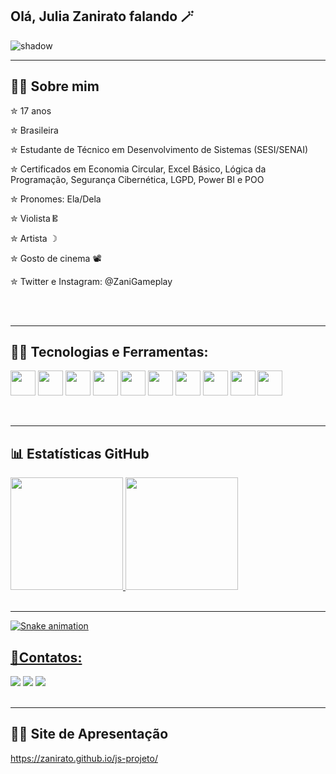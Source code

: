 ## Olá, Julia Zanirato falando 🪄
![shadow](https://github.com/user-attachments/assets/07a1832f-a833-4485-b751-c069db3a2734)

<hr>

## 🙋‍♀️ Sobre mim 

  ✮ 17 anos 

  
  ✮ Brasileira

  
  ✮ Estudante de Técnico em Desenvolvimento de Sistemas (SESI/SENAI)


 ✮ Certificados em Economia Circular, Excel Básico, Lógica da Programação, Segurança Cibernética, LGPD, Power BI e POO
 
  
  ✮ Pronomes: Ela/Dela

  
  ✮ Violista 𝄡

  
  ✮ Artista ☽


  ✮ Gosto de cinema 📽️

  
  ✮ Twitter e Instagram: @ZaniGameplay

<br>
<br>

<hr>

## 🔨📱 Tecnologias e Ferramentas:


<img src="https://cdn.jsdelivr.net/gh/devicons/devicon@latest/icons/cplusplus/cplusplus-original.svg" width="40" height="40"/> <img src="https://cdn.jsdelivr.net/gh/devicons/devicon@latest/icons/html5/html5-original.svg" width="40" height="40"/>  <img src="https://cdn.jsdelivr.net/gh/devicons/devicon@latest/icons/css3/css3-original.svg" width="40" height="40"/> <img src="https://cdn.jsdelivr.net/gh/devicons/devicon@latest/icons/javascript/javascript-original.svg" width="40" height="40"/> <img src="https://cdn.jsdelivr.net/gh/devicons/devicon@latest/icons/php/php-original.svg" width="40" height="40"/> <img src="https://cdn.jsdelivr.net/gh/devicons/devicon@latest/icons/azuresqldatabase/azuresqldatabase-original.svg" width="40" height="40"/> <img src="https://cdn.jsdelivr.net/gh/devicons/devicon@latest/icons/gimp/gimp-original.svg" width="40" height="40"/> <img src="https://cdn.jsdelivr.net/gh/devicons/devicon@latest/icons/mysql/mysql-original.svg" width="40" height="40"/> <img src="https://cdn.jsdelivr.net/gh/devicons/devicon@latest/icons/bootstrap/bootstrap-original.svg" width="40" height="40"/> <img src="https://cdn.jsdelivr.net/gh/devicons/devicon@latest/icons/git/git-original.svg" width="40" height="40"/>


<br>
<hr>

## 📊 Estatísticas GitHub
<div>
<a href="https://github.com/Zanirato">
<img loading="lazy" height="180em" src="https://github-readme-stats.vercel.app/api/top-langs/?username=Zanirato&layout=compact&langs_count=7&theme=dracula"/>
<img loading="lazy" height="180em" src="https://github-readme-stats.vercel.app/api?username=Zanirato&show_icons=true&theme=dracula&include_all_commits=true&count_private=true"/>
</div>

<br>
<hr>

![Snake animation](https://github.com/Zanirato/Zanirato/blob/output/github-contribution-grid-snake.svg)


## 📱Contatos:

<div>
<a href="https://www.instagram.com/julia_z4ni/" target="_blank"><img loading="lazy" src="https://img.shields.io/badge/-Instagram-%23E4405F?style=for-the-badge&logo=instagram&logoColor=white" target="_blank"></a>
<a href = "mailto:juliazaniratoo@gmail.com"><img loading="lazy" src="https://img.shields.io/badge/Gmail-D14836?style=for-the-badge&logo=gmail&logoColor=white" target="_blank"></a>
<a href="www.linkedin.com/in/julia-zanirato-1167b2355" target="_blank"><img loading="lazy" src="https://img.shields.io/badge/-LinkedIn-%230077B5?style=for-the-badge&logo=linkedin&logoColor=white" target="_blank"></a>   
</div>

<br>
<hr>

## 👩‍💻 Site de Apresentação


https://zanirato.github.io/js-projeto/

  

